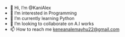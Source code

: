 - 👋 Hi, I’m @KaniAlex
- 👀 I’m interested in Programming
- 🌱 I’m currently learning Python
- 💞️ I’m looking to collaborate on A.I works
- 📫 How to reach me keneanalemayhu22@gmail.com

<!---
KaniAlex/KaniAlex is a ✨ special ✨ repository because its `README.md` (this file) appears on your GitHub profile.
You can click the Preview link to take a look at your changes.
--->
